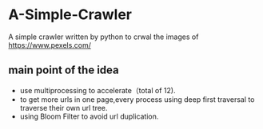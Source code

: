 # A-Simple-Crawler
A simple crawler written by python to crwal the images of https://www.pexels.com/

## main point of the idea
* use multiprocessing to accelerate（total of 12).
* to get more urls in one page,every process using deep first traversal to traverse their own url tree.
* using Bloom Filter to avoid url duplication.
